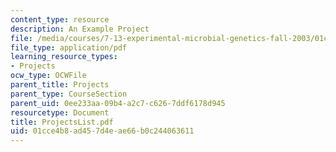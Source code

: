```yaml
---
content_type: resource
description: An Example Project
file: /media/courses/7-13-experimental-microbial-genetics-fall-2003/01cce4b8ad457d4eae66b0c244063611_ProjectsList.pdf
file_type: application/pdf
learning_resource_types:
- Projects
ocw_type: OCWFile
parent_title: Projects
parent_type: CourseSection
parent_uid: 0ee233aa-09b4-a2c7-c626-7ddf6178d945
resourcetype: Document
title: ProjectsList.pdf
uid: 01cce4b8-ad45-7d4e-ae66-b0c244063611
---
```

